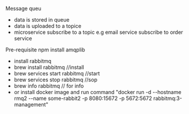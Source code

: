 Message queu

- data is stored in queue
- data is uploaded to a topice
- microservice subscribe to a topic e.g email service subscribe to order service

Pre-requisite
npm install amqplib

- install rabbitmq
- brew install rabbitmq //install
- brew services start rabbitmq //start
- brew services stop rabbitmq //sop
- brew info rabbitmq // for info
- or install docker image and run command "docker run -d --hostname rmq2 --name some-rabbit2 -p 8080:15672 -p 5672:5672 rabbitmq:3-management"
  
